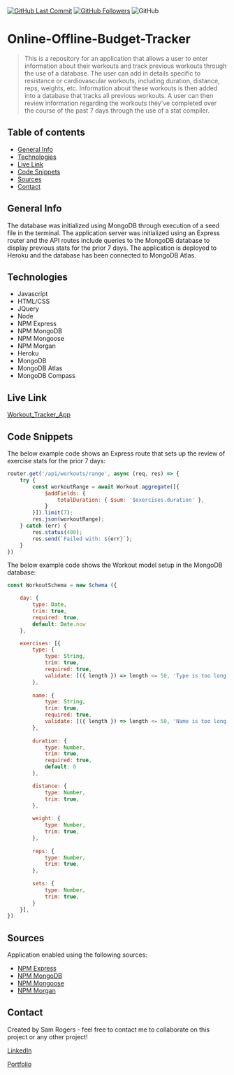 [![GitHub Last Commit](https://img.shields.io/github/last-commit/google/skia.svg?style=flat)]()
[![GitHub Followers](https://img.shields.io/github/followers/tterb.svg?style=social&label=Follow)](https://github.com/samrogers15/Online-Offline-Budget-Tracker)
![GitHub](https://img.shields.io/github/languages/top/samrogers15/Online-Offline-Budget-Tracker?style=plastic)


# Online-Offline-Budget-Tracker
> This is a repository for an application that allows a user to enter information about their workouts and track previous workouts through the use of a database. The user can add in details specific to resistance or cardiovascular workouts, including duration, distance, reps, weights, etc. Information about these workouts is then added into a database that tracks all previous workouts. A user can then review information regarding the workouts they've completed over the course of the past 7 days through the use of a stat compiler.
 
## Table of contents
* [General Info](#general-info)
* [Technologies](#technologies)
* [Live Link](#Live-Link)
* [Code Snippets](#code-snippets)
* [Sources](#sources)
* [Contact](#contact)

## General Info
The database was initialized using MongoDB through execution of a seed file in the terminal. The application server was initialized using an Express router and the API routes include queries to the MongoDB database to display previous stats for the prior 7 days. The application is deployed to Heroku and the database has been connected to MongoDB Atlas.

## Technologies
* Javascript
* HTML/CSS
* JQuery
* Node
* NPM Express
* NPM MongoDB
* NPM Mongoose
* NPM Morgan
* Heroku
* MongoDB
* MongoDB Atlas
* MongoDB Compass

## Live Link
[Workout_Tracker_App](https://powerful-dawn-49801.herokuapp.com/)

## Code Snippets

The below example code shows an Express route that sets up the review of exercise stats for the prior 7 days:
```js
router.get('/api/workouts/range', async (req, res) => {
    try {
        const workoutRange = await Workout.aggregate([{
            $addFields: {
                totalDuration: { $sum: '$exercises.duration' },
            }
        }]).limit(7);
        res.json(workoutRange);
    } catch (err) {
        res.status(400);
        res.send(`Failed with: ${err}`);
    }
})
```

The below example code shows the Workout model setup in the MongoDB database:
```js
const WorkoutSchema = new Schema ({

    day: {
        type: Date,
        trim: true,
        required: true,
        default: Date.now
    },

    exercises: [{
        type: {
            type: String,
            trim: true,
            required: true,
            validate: [({ length }) => length <= 50, 'Type is too long, please shorten!']
        },
    
        name: {
            type: String,
            trim: true,
            required: true,
            validate: [({ length }) => length <= 50, 'Name is too long, please shorten!']
        },
    
        duration: {
            type: Number,
            trim: true,
            required: true,
            default: 0
        },

        distance: {
            type: Number,
            trim: true,
        },
    
        weight: {
            type: Number,
            trim: true,          
        },
    
        reps: {
            type: Number,
            trim: true,
        },
    
        sets: {
            type: Number,
            trim: true,
        }
    }],
})
```

## Sources
Application enabled using the following sources:

* [NPM Express](https://www.npmjs.com/package/express)
* [NPM MongoDB](https://www.npmjs.com/package/mongodb)
* [NPM Mongoose](https://www.npmjs.com/package/mongoose)
* [NPM Morgan](https://www.npmjs.com/package/morgan)

## Contact
Created by Sam Rogers - feel free to contact me to collaborate on this project or any other project!

[LinkedIn](https://www.linkedin.com/in/samuelerogers/)

[Portfolio](https://samrogers15.github.io/Current_Portfolio/index.html)